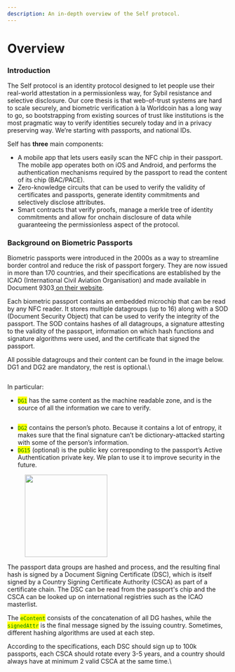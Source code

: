 ```yaml
---
description: An in-depth overview of the Self protocol.
---
```


# Overview

### Introduction

The Self protocol is an identity protocol designed to let people use their real-world attestation in a permissionless way, for Sybil resistance and selective disclosure. Our core thesis is that web-of-trust systems are hard to scale securely, and biometric verification à la Worldcoin has a long way to go, so bootstrapping from existing sources of trust like institutions is the most pragmatic way to verify identities securely today and in a privacy preserving way. We’re starting with passports, and national IDs.

Self has **three** main components:

* A mobile app that lets users easily scan the NFC chip in their passport. The mobile app operates both on iOS and Android, and performs the authentication mechanisms required by the passport to read the content of its chip (BAC/PACE).
* Zero-knowledge circuits that can be used to verify the validity of certificates and passports, generate identity commitments and selectively disclose attributes.
* Smart contracts that verify proofs, manage a merkle tree of identity commitments and allow for onchain disclosure of data while guaranteeing the permissionless aspect of the protocol.

### Background on Biometric Passports

Biometric passports were introduced in the 2000s as a way to streamline border control and reduce the risk of passport forgery. They are now issued in more than 170 countries, and their specifications are established by the ICAO (International Civil Aviation Organisation) and made available in Document 9303[ on their website](https://www.icao.int/publications/pages/publication.aspx?docnum=9303).

Each biometric passport contains an embedded microchip that can be read by any NFC reader. It stores multiple datagroups (up to 16) along with a SOD (Document Security Object) that can be used to verify the integrity of the passport. The SOD contains hashes of all datagroups, a signature attesting to the validity of the passport, information on which hash functions and signature algorithms were used, and the certificate that signed the passport.

All possible datagroups and their content can be found in the image below. DG1 and DG2 are mandatory, the rest is optional.\


<figure><img src="https://lh7-rt.googleusercontent.com/docsz/AD_4nXe4cgL2Q2UTAEroxDDJvjRn236hS6Cco-RDKcfIVbirrIuP7U2xx03gW_c-D6YINP5xWHD9_ktPTurewHPFMBLRmovwtiGBXasgpuHoqTUpnR1R4GDLgFF8yE-97refxe91Xdxu?key=zXb3nihNyp9ChW3RfTALsL42" alt=""><figcaption></figcaption></figure>

In particular:

* <mark style="color:green;">`DG1`</mark> has the same content as the machine readable zone, and is the source of all the information we care to verify.

<figure><img src="https://lh7-rt.googleusercontent.com/docsz/AD_4nXfz3oE4332kG4YA0NfK4Svdz-Z1vLsZ-jIoJ7l1Fhzi_cSMdTuSpRQACair9_EG4VIBijrlhn4_seQdLyE8yV5SKfHZBs93Yl5H7FhB61ZT9xU3tNLwnZNN6GiPXs7ADQ8YarH7bA?key=zXb3nihNyp9ChW3RfTALsL42" alt=""><figcaption></figcaption></figure>

* <mark style="color:green;">`DG2`</mark> contains the person’s photo. Because it contains a lot of entropy, it makes sure that the final signature can’t be dictionary-attacked starting with some of the person’s information.
* <mark style="color:green;">`DG15`</mark> (optional) is the public key corresponding to the passport’s Active Authentication private key. We plan to use it to improve security in the future.

<figure><img src="https://lh7-rt.googleusercontent.com/docsz/AD_4nXfSyDl3ZNPMRj8tWolIwlDKp9JhSId0Wf42vsEfA3Z5LJp7jWoo5CvXgpt6tPIdiYARyl4ALIx8CCdMTLhZlJEVQQuzNSdzp0JtKH-_7S4JazjMFUTd4dBmz0SUp4OABH86XH4uKw?key=zXb3nihNyp9ChW3RfTALsL42" alt="" width="188"><figcaption></figcaption></figure>

The passport data groups are hashed and process, and the resulting final hash is signed by a Document Signing Certificate (DSC), which is itself signed by a Country Signing Certificate Authority (CSCA) as part of a certificate chain. The DSC can be read from the passport's chip and the CSCA can be looked up on international registries such as the ICAO masterlist.

The <mark style="color:green;">`eContent`</mark> consists of the concatenation of all DG hashes, while the <mark style="color:green;">`signedAttr`</mark> is the final message signed by the issuing country. Sometimes, different hashing algorithms are used at each step.

According to the specifications, each DSC should sign up to 100k passports, each CSCA should rotate every 3-5 years, and a country should always have at minimum 2 valid CSCA at the same time.\
